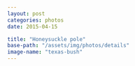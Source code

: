 ```yaml
---
layout: post
categories: photos
date: 2015-04-15

title: "Honeysuckle pole"
base-path: "/assets/img/photos/details"
image-name: "texas-bush"
---
```

